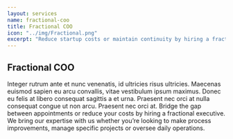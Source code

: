 ```yaml
---
layout: services
name: fractional-coo
title: Fractional COO
icon: "../img/Fractional.png"
excerpt: "Reduce startup costs or maintain continuity by hiring a fractional executive. Whether you need to improve processes, manage specific projects, or oversee daily operations, we bring the expertise to ensure your business runs smoothly and efficiently."
---
```


<section>
    <h1>Fractional COO</h1>
    <p>
        Integer rutrum ante et nunc venenatis, id ultricies risus ultricies. Maecenas euismod sapien eu arcu convallis, vitae vestibulum ipsum maximus. Donec eu felis at libero consequat sagittis a et urna. Praesent nec orci at nulla consequat congue ut non arcu. Praesent nec orci at. Bridge the gap between appointments or reduce your costs by hiring a fractional executive. We bring our expertise with us whether you’re looking to make process improvements, manage specific projects or oversee daily operations.
    </p>
</section>
